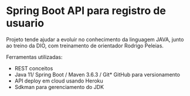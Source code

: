 # Spring Boot API para registro de usuario
Projeto tende ajudar a evoluir no conhecimento da linguagem JAVA, junto ao treino da DIO, com treinamento de orientador Rodrigo Peleias. 

Ferramentas utilizadas:
- REST conceitos
- Java 11/ Spring Boot / Maven 3.6.3 / Git* GitHub para versionamento
- API deploy em cloud usando Heroku
- Sdkman para gerenciamento do JDK



